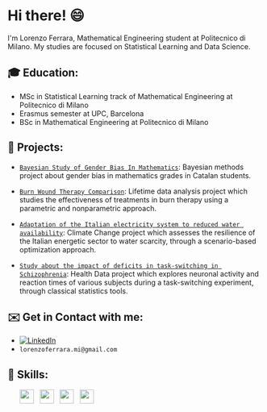 # Hi there! 😄

I'm Lorenzo Ferrara, Mathematical Engineering student at Politecnico di Milano. My studies are focused on Statistical Learning and Data Science.

## 🎓 **Education:**

- MSc in Statistical Learning track of Mathematical Engineering at Politecnico di Milano
- Erasmus semester at UPC, Barcelona
- BSc in Mathematical Engineering at Politecnico di Milano

## 🔨 **Projects:**

- [`Bayesian Study of Gender Bias In Mathematics`](https://github.com/lorenzoferrara/gender-bias-bayesian-study): Bayesian methods project about gender bias in mathematics grades in Catalan students.

- [`Burn Wound Therapy Comparison`](https://github.com/lorenzoferrara/survival-therapy-comparison): Lifetime data analysis project which studies the effectiveness of treatments in burn therapy using a parametric and nonparametric approach.

- [`Adaptation of the Italian electricity system to reduced water availability`](https://github.com/lorenzoferrara/climate-change): Climate Change project which assesses the resilience of the Italian energetic sector to water scarcity, through a scenario-based optimization approach.

- [`Study about the impact of deficits in task-switching in Schizophrenia`](https://github.com/lorenzoferrara/schizophrenia-task-switching): Health Data project which explores neuronal activity and reaction times of various subjects during a task-switching experiment, through classical statistics tools.

## ✉️ **Get in Contact with me:**

- [![LinkedIn](https://img.shields.io/badge/-LinkedIn-blue?style=flat&logo=Linkedin&logoColor=white)](https://www.linkedin.com/in/lorenzo-ferrara-567211244/)
- `lorenzoferrara.mi@gmail.com`

## 🚀 **Skills:**

<ul>
        <img src='https://cdn.jsdelivr.net/gh/devicons/devicon/icons/python/python-original.svg' height='28'>  &nbsp 
        <img src='https://cdn.jsdelivr.net/gh/devicons/devicon/icons/r/r-original.svg' height='28'> &nbsp
        <img src='https://cdn.jsdelivr.net/gh/devicons/devicon/icons/matlab/matlab-original.svg' height='28'>  &nbsp
        <img src='https://cdn.jsdelivr.net/gh/devicons/devicon/icons/cplusplus/cplusplus-original.svg' height='28'>  &nbsp 
</ul>


<!--
## 🙋🏼‍♂️ **About me:**

<ul>
:books::book: &nbsp 
:flag &nbsp 
        &nbsp
</ul>
-->




<!--
**marcolucchini/marcolucchini** is a ✨ _special_ ✨ repository because its `README.md` (this file) appears on your GitHub profile.

Here are some ideas to get you started:

- 🔭 I’m currently working on ...
- 🌱 I’m currently learning ...
- 👯 I’m looking to collaborate on ...
- 🤔 I’m looking for help with ...
- 💬 Ask me about ...
- 📫 How to reach me: ...
- 😄 Pronouns: ...
- ⚡ Fun fact: ...
-->

